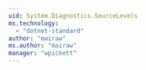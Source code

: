 ```yaml
---
uid: System.Diagnostics.SourceLevels
ms.technology: 
  - "dotnet-standard"
author: "mairaw"
ms.author: "mairaw"
manager: "wpickett"
---
```

